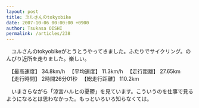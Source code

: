 ```yaml
---
layout: post
title: ユルさんのtokyobike
date: 2007-10-06 00:00:00 +0900
author: Tsukasa OISHI
permalink: /articles/238
---
```


　ユルさんのtokyobikeがとうとうやってきました。ふたりでサイクリング。のんびり近所を走りました。楽しい。

　【最高速度】 34.8km/h
　【平均速度】 11.3km/h
　【走行距離】 27.65km 
　【走行時間】 2時間26分01秒
　【総走行距離】 110.2km

　いまさらながら「涼宮ハルヒの憂鬱」を見ています。こういうのを仕事で見るようになるとは思わなかった。もっといろいろ知らなくては。

